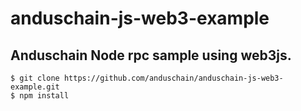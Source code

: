 # anduschain-js-web3-example

## Anduschain Node rpc sample using web3js.

```$xslt
$ git clone https://github.com/anduschain/anduschain-js-web3-example.git
$ npm install
```

